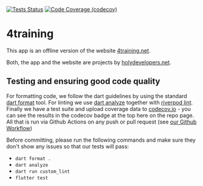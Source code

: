 <a href="https://github.com/holybiber/forTraining/actions"><img src="https://github.com/holybiber/forTraining/actions/workflows/main.yaml/badge.svg" alt="Tests Status"></a>
<a href="https://codecov.io/gh/holybiber/forTraining"><img src="https://codecov.io/gh/holybiber/forTraining/branch/main/graph/badge.svg" alt="Code Coverage (codecov)"></a>
# 4training
This app is an offline version of the website [4training.net](www.4training.net).

Both, the app and the website are projects by [holydevelopers.net](https://holydevelopers.net/).

## Testing and ensuring good code quality
For formatting code, we follow the dart guidelines by using the standard [dart format](https://dart.dev/tools/dart-format) tool. For linting we use [dart analyze](https://dart.dev/tools/dart-analyze) together with [riverpod lint](https://pub.dev/packages/riverpod_lint). Finally we have a test suite and upload coverage data to [codecov.io](https://codecov.io) - you can see the results in the codecov badge at the top here on the repo page. All that is run via Github Actions on any push or pull request (see [our Github Workflow](.github/workflows/main.yaml))

Before committing, please run the following commands and make sure they don't show any issues so that our tests will pass:
* `dart format .`
* `dart analyze`
* `dart run custom_lint`
* `flutter test`
